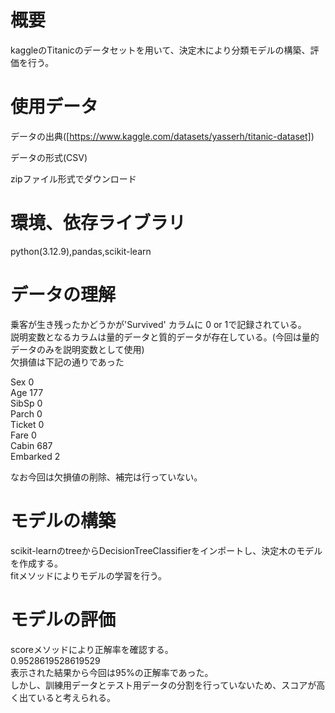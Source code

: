 
# 概要
kaggleのTitanicのデータセットを用いて、決定木により分類モデルの構築、評価を行う。

# 使用データ

データの出典([https://www.kaggle.com/datasets/yasserh/titanic-dataset])

データの形式(CSV)  

zipファイル形式でダウンロード

# 環境、依存ライブラリ
python(3.12.9),pandas,scikit-learn

# データの理解
乗客が生き残ったかどうかが'Survived' カラムに 0 or 1で記録されている。  
説明変数となるカラムは量的データと質的データが存在している。(今回は量的データのみを説明変数として使用)  
欠損値は下記の通りであった  

Sex              0  
Age            177  
SibSp            0  
Parch            0  
Ticket           0  
Fare             0  
Cabin          687  
Embarked         2  

なお今回は欠損値の削除、補完は行っていない。  

# モデルの構築
scikit-learnのtreeからDecisionTreeClassifierをインポートし、決定木のモデルを作成する。  
fitメソッドによりモデルの学習を行う。  

# モデルの評価
scoreメソッドにより正解率を確認する。  
0.9528619528619529  
表示された結果から今回は95%の正解率であった。  
しかし、訓練用データとテスト用データの分割を行っていないため、スコアが高く出ていると考えられる。  
